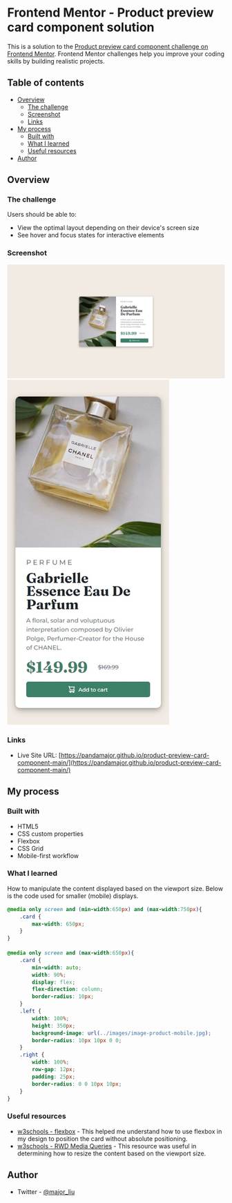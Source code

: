 # Frontend Mentor - Product preview card component solution

This is a solution to the [Product preview card component challenge on Frontend Mentor](https://www.frontendmentor.io/challenges/product-preview-card-component-GO7UmttRfa). Frontend Mentor challenges help you improve your coding skills by building realistic projects. 

## Table of contents

- [Overview](#overview)
  - [The challenge](#the-challenge)
  - [Screenshot](#screenshot)
  - [Links](#links)
- [My process](#my-process)
  - [Built with](#built-with)
  - [What I learned](#what-i-learned)
  - [Useful resources](#useful-resources)
- [Author](#author)


## Overview

### The challenge

Users should be able to:

- View the optimal layout depending on their device's screen size
- See hover and focus states for interactive elements

### Screenshot

![](images/web%20version.jpeg)
![](images/mobile%20version.jpeg)

### Links

- Live Site URL: [https://pandamajor.github.io/product-preview-card-component-main/](https://pandamajor.github.io/product-preview-card-component-main/)

## My process

### Built with

- HTML5
- CSS custom properties
- Flexbox
- CSS Grid
- Mobile-first workflow

### What I learned

How to manipulate the content displayed based on the viewport size. Below is the code used for smaller (mobile) displays.
```css
@media only screen and (min-width:650px) and (max-width:750px){
    .card {
        max-width: 650px;
    }
}

@media only screen and (max-width:650px){
    .card {
        min-width: auto;
        width: 90%;
        display: flex;
        flex-direction: column;
        border-radius: 10px;
    }
    .left {
        width: 100%;
        height: 350px;
        background-image: url(../images/image-product-mobile.jpg);
        border-radius: 10px 10px 0 0;
    }
    .right {
        width: 100%;
        row-gap: 12px;
        padding: 25px;
        border-radius: 0 0 10px 10px;
    }
}
```

### Useful resources

- [w3schools - flexbox](https://www.w3schools.com/css/css3_flexbox.asp) - This helped me understand how to use flexbox in my design to position the card without absolute positioning.
- [w3schools - RWD Media Queries](https://www.w3schools.com/css/css_rwd_mediaqueries.asp) - This resource was useful in determining how to resize the content based on the viewport size.

## Author

- Twitter - [@major_liu](https://www.twitter.com/major_liu)
